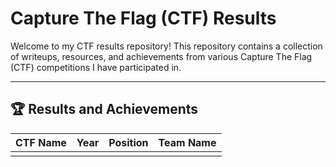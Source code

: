 # Capture The Flag (CTF) Results

Welcome to my CTF results repository! This repository contains a collection of writeups, resources, and achievements from various Capture The Flag (CTF) competitions I have participated in.

---

## 🏆 Results and Achievements

| **CTF Name**          | **Year** | **Position** | **Team Name**         |
|------------------------|----------|--------------|-----------------------|
| |      |     |        |

